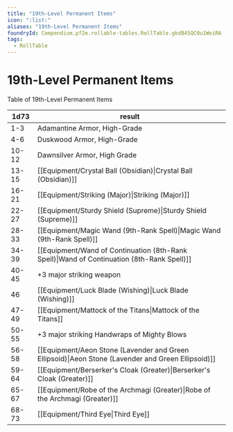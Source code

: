 ```yaml
---
title: "19th-Level Permanent Items"
icon: ":list:"
aliases: "19th-Level Permanent Items"
foundryId: Compendium.pf2e.rollable-tables.RollTable.gkdB45QC0u1WeiRA
tags:
  - RollTable
---
```


# 19th-Level Permanent Items
Table of 19th-Level Permanent Items

| 1d73 | result |
|------|--------|
| 1-3 | Adamantine Armor, High-Grade |
| 4-6 | Duskwood Armor, High-Grade |
| 10-12 | Dawnsilver Armor, High Grade |
| 13-15 | [[Equipment/Crystal Ball (Obsidian)\|Crystal Ball (Obsidian)]] |
| 16-21 | [[Equipment/Striking (Major)\|Striking (Major)]] |
| 22-27 | [[Equipment/Sturdy Shield (Supreme)\|Sturdy Shield (Supreme)]] |
| 28-33 | [[Equipment/Magic Wand (9th-Rank Spell)\|Magic Wand (9th-Rank Spell)]] |
| 34-39 | [[Equipment/Wand of Continuation (8th-Rank Spell)\|Wand of Continuation (8th-Rank Spell)]] |
| 40-45 | +3 major striking weapon |
| 46 | [[Equipment/Luck Blade (Wishing)\|Luck Blade (Wishing)]] |
| 47-49 | [[Equipment/Mattock of the Titans\|Mattock of the Titans]] |
| 50-55 | +3 major striking Handwraps of Mighty Blows |
| 56-58 | [[Equipment/Aeon Stone (Lavender and Green Ellipsoid)\|Aeon Stone (Lavender and Green Ellipsoid)]] |
| 59-64 | [[Equipment/Berserker's Cloak (Greater)\|Berserker's Cloak (Greater)]] |
| 65-67 | [[Equipment/Robe of the Archmagi (Greater)\|Robe of the Archmagi (Greater)]] |
| 68-73 | [[Equipment/Third Eye\|Third Eye]] |
